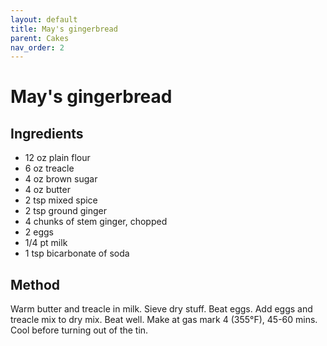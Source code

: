 ```yaml
---
layout: default
title: May's gingerbread
parent: Cakes
nav_order: 2
---
```


# May's gingerbread

## Ingredients

* 12 oz plain flour
* 6 oz treacle
* 4 oz brown sugar
* 4 oz butter
* 2 tsp mixed spice
* 2 tsp ground ginger
* 4 chunks of stem ginger, chopped
* 2 eggs
* 1/4 pt milk
* 1 tsp bicarbonate of soda

## Method

Warm butter and treacle in milk. Sieve dry stuff. Beat eggs. 
Add eggs and treacle mix to dry mix. Beat well. Make at 
gas mark 4 (355°F), 45-60 mins. Cool before turning out of the tin. 


